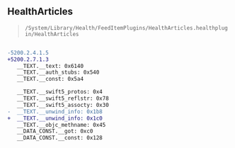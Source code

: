 ## HealthArticles

> `/System/Library/Health/FeedItemPlugins/HealthArticles.healthplugin/HealthArticles`

```diff

-5200.2.4.1.5
+5200.2.7.1.3
   __TEXT.__text: 0x6140
   __TEXT.__auth_stubs: 0x540
   __TEXT.__const: 0x5a4

   __TEXT.__swift5_protos: 0x4
   __TEXT.__swift5_reflstr: 0x78
   __TEXT.__swift5_assocty: 0x30
-  __TEXT.__unwind_info: 0x1b8
+  __TEXT.__unwind_info: 0x1c0
   __TEXT.__objc_methname: 0x45
   __DATA_CONST.__got: 0xc0
   __DATA_CONST.__const: 0x128

```
